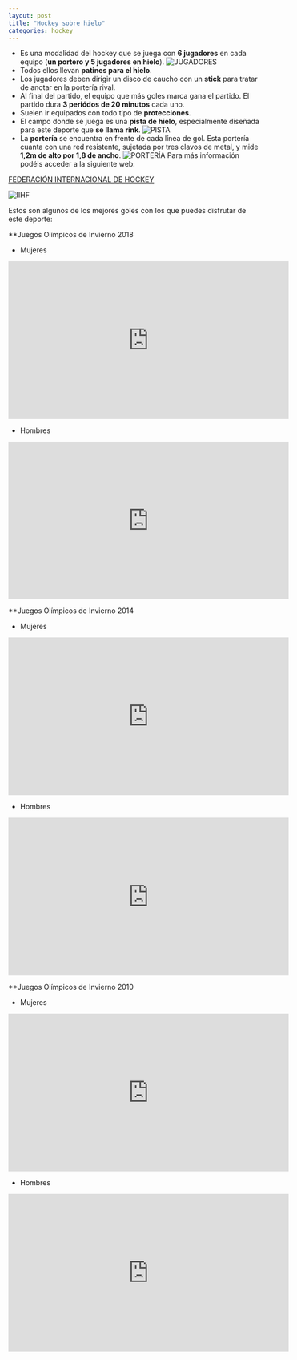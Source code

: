 ```yaml
---
layout: post
title: "Hockey sobre hielo"
categories: hockey
---
```


* Es una modalidad del hockey que se juega con **6 jugadores** en cada equipo (**un portero y 5 jugadores en hielo**).
![JUGADORES](https://danieledufis.github.io/images_text/hielo_jugadores.jpg)
* Todos ellos llevan **patines para el hielo**.
* Los jugadores deben dirigir un disco de caucho con un **stick** para tratar de anotar en la portería rival.
* Al final del partido, el equipo que más goles marca gana el partido. El partido dura **3 periódos de 20 minutos** cada uno.
* Suelen ir equipados con todo tipo de **protecciones**.
* El campo donde se juega es una **pista de hielo**, especialmente diseñada para este deporte que **se llama rink**.
![PISTA](https://danieledufis.github.io/blob/master/images_text/hielo_pista2.jpg)
* La **portería** se encuentra en frente de cada línea de gol. Esta portería cuanta con una red resistente, sujetada por tres clavos de metal, y mide **1,2m de alto por 1,8 de ancho**.
![PORTERÍA](https://danieledufis.github.io/images_text/hielo_porteria.jpg)
Para más información podéis acceder a la siguiente web:

[FEDERACIÓN INTERNACIONAL DE HOCKEY](https://www.iihf.com/)

![IIHF](https://danieledufis.github.io/images_text/hielo_federacioninternacional.png)

Estos son algunos de los mejores goles con los que puedes disfrutar de este deporte:
 
**Juegos Olímpicos de Invierno 2018
 
* Mujeres

<iframe width="560" height="315" src="https://www.youtube.com/embed/SSpCDxHYkVk" title="YouTube video player" frameborder="0" allow="accelerometer; autoplay; clipboard-write; encrypted-media; gyroscope; picture-in-picture" allowfullscreen></iframe>

* Hombres

<iframe width="560" height="315" src="https://www.youtube.com/embed/WfRBwfyZsAI" title="YouTube video player" frameborder="0" allow="accelerometer; autoplay; clipboard-write; encrypted-media; gyroscope; picture-in-picture" allowfullscreen></iframe>

**Juegos Olímpicos de Invierno 2014

* Mujeres

<iframe width="560" height="315" src="https://www.youtube.com/embed/NqBHav5puKA" title="YouTube video player" frameborder="0" allow="accelerometer; autoplay; clipboard-write; encrypted-media; gyroscope; picture-in-picture" allowfullscreen></iframe>

* Hombres

<iframe width="560" height="315" src="https://www.youtube.com/embed/MB-5_bgqRZU" title="YouTube video player" frameborder="0" allow="accelerometer; autoplay; clipboard-write; encrypted-media; gyroscope; picture-in-picture" allowfullscreen></iframe>
 
**Juegos Olímpicos de Invierno 2010
 
* Mujeres

<iframe width="560" height="315" src="https://www.youtube.com/embed/allADNXAAMA" title="YouTube video player" frameborder="0" allow="accelerometer; autoplay; clipboard-write; encrypted-media; gyroscope; picture-in-picture" allowfullscreen></iframe>

* Hombres

<iframe width="560" height="315" src="https://www.youtube.com/embed/G7DeQbTzPE8" title="YouTube video player" frameborder="0" allow="accelerometer; autoplay; clipboard-write; encrypted-media; gyroscope; picture-in-picture" allowfullscreen></iframe>
